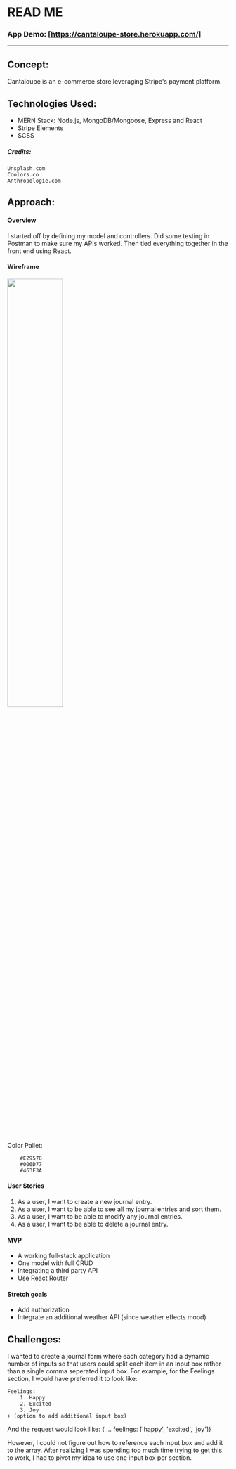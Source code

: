 
# READ ME

### App Demo: [https://cantaloupe-store.herokuapp.com/]

---

## Concept:

Cantaloupe is an e-commerce store leveraging Stripe's payment platform.

## Technologies Used:

* MERN Stack: Node.js, MongoDB/Mongoose, Express and React
* Stripe Elements
* SCSS

##### Credits:

    Unsplash.com
    Coolors.co
    Anthropologie.com

## Approach:

#### Overview
I started off by defining my model and controllers. Did some testing in Postman to make sure my APIs worked. Then tied everything together in the front end using React.

#### Wireframe

<img src="/img/journal-wireframe.pdf" width="50%" >

Color Pallet:

```
    #E29578
    #006D77
    #463F3A
```

#### User Stories

1. As a user, I want to create a new journal entry.
2. As a user, I want to be able to see all my journal entries and sort them.
3. As a user, I want to be able to modify any journal entries.
4. As a user, I want to be able to delete a journal entry.
   

#### MVP

* A working full-stack application
* One model with full CRUD
* Integrating a third party API
* Use React Router

#### Stretch goals

* Add authorization
* Integrate an additional weather API (since weather effects mood)

## Challenges:

I wanted to create a journal form where each category had a dynamic number of inputs so that users could split each item in an input box rather than a single comma seperated input box. For example, for the Feelings section, I would have preferred it to look like:

    Feelings:
        1. Happy
        2. Excited
        3. Joy
    + (option to add additional input box)
   
   And the request would look like:
   { ...
     feelings: ['happy', 'excited', 'joy']}

However, I could not figure out how to reference each input box and add it to the array. After realizing I was spending too much time trying to get this to work, I had to pivot my idea to use one input box per section. 


